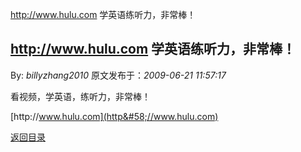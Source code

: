 http://www.hulu.com 学英语练听力，非常棒！
## http://www.hulu.com 学英语练听力，非常棒！

By: *billyzhang2010* 原文发布于：*2009-06-21 11:57:17*

看视频，学英语，练听力，非常棒！

[http&#58;//www.hulu.com](http&#58;//www.hulu.com)

[返回目录](index.html)
